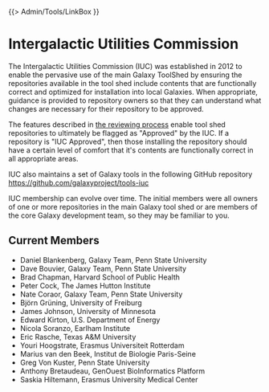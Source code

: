 {{> Admin/Tools/LinkBox }}
# Intergalactic Utilities Commission

The Intergalactic Utilities Commission (IUC) was established in 2012 to enable the pervasive use of the main Galaxy ToolShed by ensuring the repositories available in the tool shed include contents that are functionally correct and optimized for installation into local Galaxies.  When appropriate, guidance is provided to repository owners so that they can understand what changes are necessary for their repository to be approved.

The features described in [ the reviewing process](/src/reviewing-tool-shed-repositories/index.md) enable tool shed repositories to ultimately be flagged as "Approved" by the IUC.  If a repository is "IUC Approved", then those installing the repository should have a certain level of comfort that it's contents are functionally correct in all appropriate areas.

IUC also maintains a set of Galaxy tools in the following GitHub repository https://github.com/galaxyproject/tools-iuc

IUC membership can evolve over time.  The initial members were all owners of one or more repositories in the main Galaxy tool shed or are members of the core Galaxy development team, so they may be familiar to you.  

## Current Members

* Daniel Blankenberg, Galaxy Team, Penn State University
* Dave Bouvier, Galaxy Team, Penn State University
* Brad Chapman, Harvard School of Public Health
* Peter Cock, The James Hutton Institute
* Nate Coraor, Galaxy Team, Penn State University
* Björn Grüning, University of Freiburg
* James Johnson, University of Minnesota
* Edward Kirton, U.S. Department of Energy
* Nicola Soranzo, Earlham Institute
* Eric Rasche, Texas A&M University
* Youri Hoogstrate, Erasmus Universiteit Rotterdam
* Marius van den Beek, Institut de Biologie Paris-Seine
* Greg Von Kuster, Penn State University
* Anthony Bretaudeau, GenOuest BioInformatics Platform
* Saskia Hiltemann, Erasmus University Medical Center

